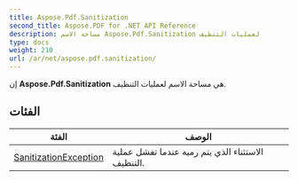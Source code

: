 ```yaml
---
title: Aspose.Pdf.Sanitization
second_title: Aspose.PDF for .NET API Reference
description: مساحة الاسم Aspose.Pdf.Sanitization لعمليات التنظيف
type: docs
weight: 210
url: /ar/net/aspose.pdf.sanitization/
---
```

إن **Aspose.Pdf.Sanitization** هي مساحة الاسم لعمليات التنظيف.

## الفئات

| الفئة | الوصف |
| --- | --- |
| [SanitizationException](./sanitizationexception/) | الاستثناء الذي يتم رميه عندما تفشل عملية التنظيف. |
